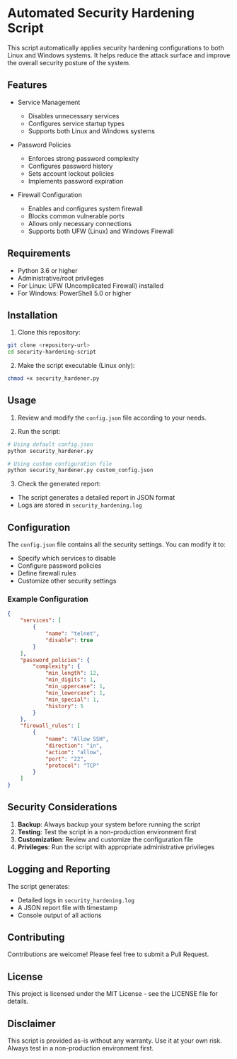 # Automated Security Hardening Script

This script automatically applies security hardening configurations to both Linux and Windows systems. It helps reduce the attack surface and improve the overall security posture of the system.

## Features

- Service Management
  - Disables unnecessary services
  - Configures service startup types
  - Supports both Linux and Windows systems

- Password Policies
  - Enforces strong password complexity
  - Configures password history
  - Sets account lockout policies
  - Implements password expiration

- Firewall Configuration
  - Enables and configures system firewall
  - Blocks common vulnerable ports
  - Allows only necessary connections
  - Supports both UFW (Linux) and Windows Firewall

## Requirements

- Python 3.6 or higher
- Administrative/root privileges
- For Linux: UFW (Uncomplicated Firewall) installed
- For Windows: PowerShell 5.0 or higher

## Installation

1. Clone this repository:
```bash
git clone <repository-url>
cd security-hardening-script
```

2. Make the script executable (Linux only):
```bash
chmod +x security_hardener.py
```

## Usage

1. Review and modify the `config.json` file according to your needs.

2. Run the script:
```bash
# Using default config.json
python security_hardener.py

# Using custom configuration file
python security_hardener.py custom_config.json
```

3. Check the generated report:
- The script generates a detailed report in JSON format
- Logs are stored in `security_hardening.log`

## Configuration

The `config.json` file contains all the security settings. You can modify it to:

- Specify which services to disable
- Configure password policies
- Define firewall rules
- Customize other security settings

### Example Configuration

```json
{
    "services": [
        {
            "name": "telnet",
            "disable": true
        }
    ],
    "password_policies": {
        "complexity": {
            "min_length": 12,
            "min_digits": 1,
            "min_uppercase": 1,
            "min_lowercase": 1,
            "min_special": 1,
            "history": 5
        }
    },
    "firewall_rules": [
        {
            "name": "Allow SSH",
            "direction": "in",
            "action": "allow",
            "port": "22",
            "protocol": "TCP"
        }
    ]
}
```

## Security Considerations

1. **Backup**: Always backup your system before running the script
2. **Testing**: Test the script in a non-production environment first
3. **Customization**: Review and customize the configuration file
4. **Privileges**: Run the script with appropriate administrative privileges

## Logging and Reporting

The script generates:
- Detailed logs in `security_hardening.log`
- A JSON report file with timestamp
- Console output of all actions

## Contributing

Contributions are welcome! Please feel free to submit a Pull Request.

## License

This project is licensed under the MIT License - see the LICENSE file for details.

## Disclaimer

This script is provided as-is without any warranty. Use it at your own risk. Always test in a non-production environment first. 